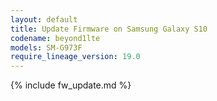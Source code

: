 ```yaml
---
layout: default
title: Update Firmware on Samsung Galaxy S10
codename: beyond1lte
models: SM-G973F
require_lineage_version: 19.0
---
```


{% include fw_update.md %}
